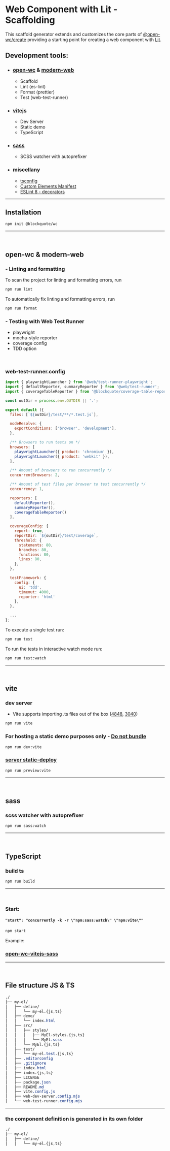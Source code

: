 # Web Component with Lit - Scaffolding

This scaffold generator extends and customizes the core parts of [@open-wc/create](https://open-wc.org/docs/development/generator/#extending) providing a starting point for creating a web component with [Lit](https://lit.dev/).

## Development tools:

- ### [open-wc](https://open-wc.org/) & [modern-web](https://modern-web.dev/)

  - Scaffold
  - Lint (es-lint)
  - Format (prettier)
  - Test (web-test-runner)

- ### [vitejs](https://vitejs.dev/)

  - Dev Server
  - Static demo
  - TypeScript

- ### [sass](https://github.com/oscarmarina/sass-style-template)

  - SCSS watcher with autoprefixer

- ### miscellany
  - [tsconfig](https://github.com/lit/lit/blob/main/packages/lit-starter-ts/tsconfig.json)
  - [Custom Elements Manifest](https://custom-elements-manifest.open-wc.org/blog/intro/)
  - [ESLint 8 - decorators](https://github.com/eslint/eslint/issues/15299#issuecomment-968099681)

<hr>

## Installation

```bash
npm init @blockquote/wc
```

<hr>
<br>

## open-wc & modern-web

### - Linting and formatting

To scan the project for linting and formatting errors, run

```bash
npm run lint
```

To automatically fix linting and formatting errors, run

```bash
npm run format
```

### - Testing with Web Test Runner

- playwright
- mocha-style reporter
- coverage config
- TDD option

<br>

### web-test-runner.config

```js
import { playwrightLauncher } from '@web/test-runner-playwright';
import { defaultReporter, summaryReporter } from '@web/test-runner';
import { coverageTableReporter } from '@blockquote/coverage-table-reporter'

const outDir = process.env.OUTDIR || '.';

export default ({
  files: [`${outDir}/test/**/*.test.js`],

  nodeResolve: {
    exportConditions: ['browser', 'development'],
  },

  /** Browsers to run tests on */
  browsers: [
    playwrightLauncher({ product: 'chromium' }),
    playwrightLauncher({ product: 'webkit' }),
  ],

  /** Amount of browsers to run concurrently */
  concurrentBrowsers: 2,

  /** Amount of test files per browser to test concurrently */
  concurrency: 1,

  reporters: [
    defaultReporter(),
    summaryReporter(),
    coverageTableReporter()
  ],

  coverageConfig: {
    report: true,
    reportDir: `${outDir}/test/coverage`,
    threshold: {
      statements: 80,
      branches: 80,
      functions: 80,
      lines: 80,
    },
  },

  testFramework: {
    config: {
      ui: 'tdd',
      timeout: 4000,
      reporter: 'html'
    },
  },

  ...
};
```

To execute a single test run:

```bash
npm run test
```

To run the tests in interactive watch mode run:

```bash
npm run test:watch
```

<hr>
<br>

## vite

### dev server

- Vite supports importing .ts files out of the box ([4848](https://github.com/vitejs/vite/issues/4848), [3040](https://github.com/vitejs/vite/issues/3040#issuecomment-940697809))

```bash
npm run vite
```

### For hosting a static demo purposes only - [Do not bundle](https://justinfagnani.com/2019/11/01/how-to-publish-web-components-to-npm/#do-not-bundle)

```bash
npm run dev:vite
```

### [server static-deploy](https://vitejs.dev/guide/static-deploy.html)

```bash
npm run preview:vite
```

<hr>
<br>

## sass

### scss watcher with autoprefixer

```bash
npm run sass:watch
```

<hr>
<br>

## TypeScript

### build ts

```bash
npm run build
```

<hr>
<br>

### Start:

#### `"start": "concurrently -k -r \"npm:sass:watch\" \"npm:vite\""`

```bash
npm start
```

Example:

### [open-wc-vitejs-sass](https://github.com/oscarmarina/open-wc-vitejs-sass)

<hr>
<br>

## File structure JS & TS

```css
./
├── my-el/
│   ├── define/
│   │   └── my-el.{js,ts}
│   ├── demo/
│   │   └── index.html
│   ├── src/
│   │   ├── styles/
│   │   │   ├── MyEl-styles.{js,ts}
│   │   │   └── MyEl.scss
│   │   └── MyEl.{js,ts}
│   ├── test/
│   │   └── my-el.test.{js,ts}
│   ├── .editorconfig
│   ├── .gitignore
│   ├── index.html
│   ├── index.{js,ts}
│   ├── LICENSE
│   ├── package.json
│   ├── README.md
│   ├── vite.config.js
│   ├── web-dev-server.config.mjs
│   └── web-test-runner.config.mjs
```

<hr>

### the component definition is generated in its own folder

```css
./
├── my-el/
│   ├── define/
│   │   └── my-el.{js,ts}
```
